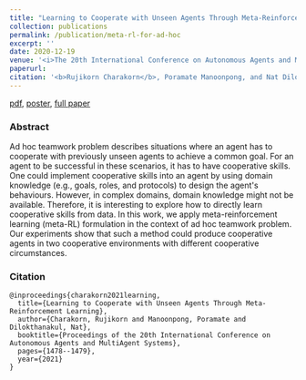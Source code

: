 ```yaml
--- 
title: "Learning to Cooperate with Unseen Agents Through Meta-Reinforcement Learning" 
collection: publications 
permalink: /publication/meta-rl-for-ad-hoc 
excerpt: '' 
date: 2020-12-19
venue: '<i>The 20th International Conference on Autonomous Agents and Multiagent Systems. <b>AAMAS 2021 (Extended abstract)</b></i>' 
paperurl:  
citation: '<b>Rujikorn Charakorn</b>, Poramate Manoonpong, and Nat Dilokthanakul' 
--- 
```


 
[pdf](http://www.ifaamas.org/Proceedings/aamas2021/pdfs/p1478.pdf), [poster](/files/posters/aamas_poster_update2.pdf), [full paper](https://arxiv.org/pdf/2111.03431.pdf)


### Abstract
Ad hoc teamwork problem describes situations where an agent has to cooperate with previously unseen agents to achieve a common goal. For an agent to be successful in these scenarios, it has to have cooperative skills. One could implement cooperative skills into an agent by using domain knowledge (e.g., goals, roles, and protocols) to design the agent's behaviours. However, in complex domains, domain knowledge might not be available. Therefore, it is interesting to explore how to directly learn cooperative skills from data. In this work, we apply meta-reinforcement learning (meta-RL) formulation in the context of ad hoc teamwork problem. Our experiments show that such a method could produce cooperative agents in two cooperative environments with different cooperative circumstances.


### Citation
```
@inproceedings{charakorn2021learning,
  title={Learning to Cooperate with Unseen Agents Through Meta-Reinforcement Learning},
  author={Charakorn, Rujikorn and Manoonpong, Poramate and Dilokthanakul, Nat},
  booktitle={Proceedings of the 20th International Conference on Autonomous Agents and MultiAgent Systems},
  pages={1478--1479},
  year={2021}
}
```